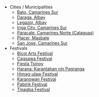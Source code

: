 - Cities / Municipalities
  - [Bato, Camarines Sur](/bayan/paracale.md)
  - [Daraga, Albay](/bayan/daraga.md)
  - [Legazpi, Albay](/bayan/legazpi-city.md)
  - [Iriga City, Camarines Sur](/bayan/iriga-city.md)
  - [Paracale, Camarines Norte (Calaguas)](/bayan/paracale.md)
  - [Placer, Masbate](/bayan/placer.md)
  - [San Jose, Camarines Sur](/bayan/san-jose.md)
- Festivals
  - [Bicol Arts Festival](/pista/bicol-arts-festival.md)
  - [Cagsawa Festival](/pista/cagsawa-festival.md)
  - [Fiesta Tsinoy](/pista/fiesta-tsinoy.md)
  - [Harana: Karantahan nin Pagranga](/pista/harana.md)
  - [Himag-ulaw Festival](/pista/himag-ulaw-festival.md)
  - [Karanowan Festival](/pista/karanowan-festival.md)
  - [Pabirik Festival](/pista/pabirik-festival.md)
  - [Tinagba Festival](/pista/tinagba-festival.md)
